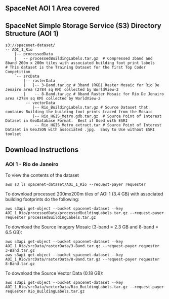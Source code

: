 ## SpaceNet AOI 1 Area covered
<script src="https://embed.github.com/view/geojson/SpaceNetChallenge/utilities/spacenetV3/spacenetutilities/datasets/AOI_1_Rio/AOI_1_Rio_SrcTindexex.geojson"></script>

## SpaceNet Simple Storage Service (S3) Directory Structure (AOI 1)
```
s3://spacenet-dataset/
-- AOI_1_Rio
    |-- processedData
    |   -- processedBuildingLabels.tar.gz  # Compressed 3band and 8band 200m x 200m tiles with associated building foot print labels                                 # This dataset is the Training Dataset for the first Top Coder Competition
    `-- srcData
        |-- rasterData
        |   |-- 3-Band.tar.gz # 3band (RGB) Raster Mosaic for Rio De Jenairo area (2784 sq KM) collected by WorldView-2
        |    -- 8-Band.tar.gz # 8band Raster Mosaic for Rio De Jenairo area (2784 sq KM) collected by WorldView-2
         -- vectorData
            |-- Rio_BuildingLabels.tar.gz # Source Dataset that contains Building the building foot prints traced from the Mosaic
            |-- Rio_HGIS_Metro.gdb.tar.gz  # Source Point of Interest Dataset in GeoDatabase Format.  Best if Used with ESRI
             -- Rio_HGIS_Metro_extract.tar # Source Point of Interest Dataset in GeoJSON with associated .jpg.  Easy to Use without ESRI toolset
```
## Download instructions

### AOI 1 - Rio de Janeiro
To view the contents of the dataset
```commandline
aws s3 ls spacenet-dataset/AOI_1_Rio --request-payer requester
```

To download processed 200mx200m tiles of AOI 1 (3.4 GB) with associated building footprints do the following:
```
aws s3api get-object --bucket spacenet-dataset --key AOI_1_Rio/processedData/processedBuildingLabels.tar.gz --request-payer requester processedBuildingLabels.tar.gz
```
To download the Source Imagery Mosaic (3-band = 2.3 GB and 8-band = 6.5 GB):
```
aws s3api get-object --bucket spacenet-dataset --key AOI_1_Rio/srcData/rasterData/3-Band.tar.gz --request-payer requester 3-Band.tar.gz
aws s3api get-object --bucket spacenet-dataset --key AOI_1_Rio/srcData/rasterData/8-Band.tar.gz --request-payer requester 8-Band.tar.gz
```
To download the Source Vector Data (0.18 GB):
```
aws s3api get-object --bucket spacenet-dataset --key AOI_1_Rio/srcData/vectorData/Rio_BuildingLabels.tar.gz --request-payer requester Rio_BuildingLabels.tar.gz
```